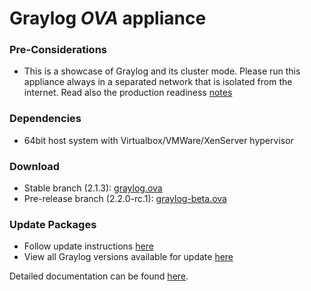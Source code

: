 Graylog *OVA* appliance
=======================

### Pre-Considerations

  * This is a showcase of Graylog and its cluster mode. Please run this appliance always in a separated network that is isolated from the internet.
    Read also the production readiness [notes](http://docs.graylog.org/en/latest/pages/installation/virtual_machine_appliances.html#production-readiness)

### Dependencies

  * 64bit host system with Virtualbox/VMWare/XenServer hypervisor

### Download

  * Stable branch (2.1.3): [graylog.ova](https://packages.graylog2.org/releases/graylog-omnibus/ova/graylog-2.1.3-1.ova)
  * Pre-release branch (2.2.0-rc.1): [graylog-beta.ova](https://packages.graylog2.org/releases/graylog-omnibus/ova/graylog-pre-2.2.0-rc.1-1.ova)

### Update Packages

  * Follow update instructions [here](http://docs.graylog.org/en/2.0/pages/configuration/graylog_ctl.html#upgrade-graylog)
  * View all Graylog versions available for update [here](https://packages.graylog2.org/appliances/ubuntu)

  
Detailed documentation can be found [here](http://docs.graylog.org/en/latest/pages/installation/virtual_machine_appliances.html).

